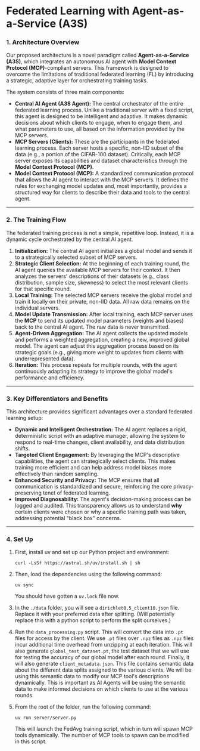 # Federated Learning with Agent-as-a-Service (A3S)

### 1. Architecture Overview

Our proposed architecture is a novel paradigm called **Agent-as-a-Service (A3S)**, which integrates an autonomous AI agent with **Model Context Protocol (MCP)**-compliant servers. This framework is designed to overcome the limitations of traditional federated learning (FL) by introducing a strategic, adaptive layer for orchestrating training tasks.

The system consists of three main components:

* **Central AI Agent (A3S Agent):** The central orchestrator of the entire federated learning process. Unlike a traditional server with a fixed script, this agent is designed to be intelligent and adaptive. It makes dynamic decisions about which clients to engage, when to engage them, and what parameters to use, all based on the information provided by the MCP servers.
* **MCP Servers (Clients):** These are the participants in the federated learning process. Each server hosts a specific, non-IID subset of the data (e.g., a portion of the CIFAR-100 dataset). Critically, each MCP server exposes its capabilities and dataset characteristics through the **Model Context Protocol (MCP)**.
* **Model Context Protocol (MCP):** A standardized communication protocol that allows the AI agent to interact with the MCP servers. It defines the rules for exchanging model updates and, most importantly, provides a structured way for clients to describe their data and tools to the central agent.



---

### 2. The Training Flow

The federated training process is not a simple, repetitive loop. Instead, it is a dynamic cycle orchestrated by the central AI agent.

1.  **Initialization:** The central AI agent initializes a global model and sends it to a strategically selected subset of MCP servers.
2.  **Strategic Client Selection:** At the beginning of each training round, the AI agent queries the available MCP servers for their context. It then analyzes the servers' descriptions of their datasets (e.g., class distribution, sample size, skewness) to select the most relevant clients for that specific round.
3.  **Local Training:** The selected MCP servers receive the global model and train it locally on their private, non-IID data. All raw data remains on the individual servers.
4.  **Model Update Transmission:** After local training, each MCP server uses the **MCP** to send its updated model parameters (weights and biases) back to the central AI agent. The raw data is never transmitted.
5.  **Agent-Driven Aggregation:** The AI agent collects the updated models and performs a weighted aggregation, creating a new, improved global model. The agent can adjust this aggregation process based on its strategic goals (e.g., giving more weight to updates from clients with underrepresented data).
6.  **Iteration:** This process repeats for multiple rounds, with the agent continuously adapting its strategy to improve the global model's performance and efficiency.

---

### 3. Key Differentiators and Benefits

This architecture provides significant advantages over a standard federated learning setup:

* **Dynamic and Intelligent Orchestration:** The AI agent replaces a rigid, deterministic script with an adaptive manager, allowing the system to respond to real-time changes, client availability, and data distribution shifts.
* **Targeted Client Engagement:** By leveraging the MCP's descriptive capabilities, the agent can strategically select clients. This makes training more efficient and can help address model biases more effectively than random sampling.
* **Enhanced Security and Privacy:** The MCP ensures that all communication is standardized and secure, reinforcing the core privacy-preserving tenet of federated learning.
* **Improved Diagnosability:** The agent's decision-making process can be logged and audited. This transparency allows us to understand **why** certain clients were chosen or why a specific training path was taken, addressing potential "black box" concerns.

---

### 4. Set Up
 1. First, install uv and set up our Python project and environment:
    ```
    curl -LsSf https://astral.sh/uv/install.sh | sh
    ```

 2. Then, load the dependencies using the following command:
     ```
     uv sync
     ```
    You should have gotten a `uv.lock` file now.

 3. In the `./data` folder, you will see a `dirichlet0.5_client10.json` file. Replace it with your preferred data after splitting. (Will potentially replace this with a python script to perform the split ourselves.)

 4. Run the `data_processing.py` script. This will convert the data into `.pt` files for access by the client. We use `.pt` files over `.npz` files as `.npz` files incur additional time overhead from unzipping at each iteration. This will also generate `global_test_dataset.pt`, the test dataset that we will use for testing the accuracy of our global model after each round. Finally, it will also generate `client_metadata.json`. This file contains semantic data about the different data splits assigned to the various clients. We will be using this semantic data to modify our MCP tool's descriptions dynamically. This is important as AI Agents will be using the semantic data to make informed decisions on which clients to use at the various rounds.

 5. From the root of the folder, run the following command:
    ```
    uv run server/server.py
    ```
    This will launch the FedAvg training script, which in turn will spawn MCP tools dynamically. The number of MCP tools to spawn can be modified in this script.
